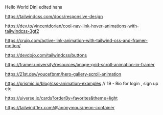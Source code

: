 Hello World
Dini edited 
haha

https://tailwindcss.com/docs/responsive-design

https://dev.to/vincentdorian/cool-nav-link-hover-animations-with-tailwindcss-3gf2

https://cruip.com/active-link-animation-with-tailwind-css-and-framer-motion/

https://devdojo.com/tailwindcss/buttons

https://framer.university/resources/image-grid-scroll-animation-in-framer

https://21st.dev/youcefbnm/hero-gallery-scroll-animation

https://prismic.io/blog/css-animation-examples // 19 - Bio for login , sign up etc

https://uiverse.io/cards?orderBy=favorites&theme=light

https://tailwindflex.com/@anonymous/neon-container